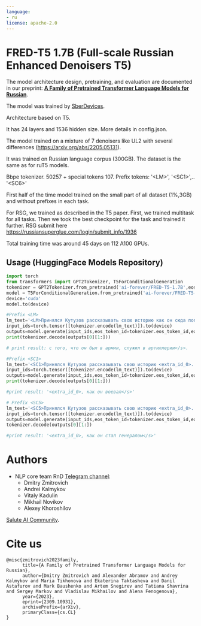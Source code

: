 ```yaml
---
language:
- ru
license: apache-2.0
---
```


# FRED-T5 1.7B (Full-scale Russian Enhanced Denoisers T5) 
The model architecture design, pretraining, and evaluation are documented in our preprint: [**A Family of Pretrained Transformer Language Models for Russian**](https://arxiv.org/abs/2309.10931).


The model was trained by [SberDevices](https://sberdevices.ru/).  

Architecture based on T5. 

It has 24 layers and 1536 hidden size. More details in config.json.

The model trained on a mixture of 7 denoisers like UL2 with several differences (https://arxiv.org/abs/2205.05131).

It was trained on Russian language corpus (300GB).   The dataset is the same as for ruT5 models. 

Bbpe tokenizer. 50257 + special tokens 107. Prefix tokens: '\<LM\>', '\<SC1>',.. '\<SC6>'

First half of the time model trained on the small part of all dataset (1%,3GB) and without prefixes in each task.

For RSG, we trained as described in the T5 paper. First, we trained multitask for all tasks. Then we took the best checkpoint for the task and trained it further.
RSG submit here https://russiansuperglue.com/login/submit_info/1936

Total training time was around 45 days on 112 A100 GPUs.


## Usage (HuggingFace Models Repository)

```python
import torch
from transformers import GPT2Tokenizer, T5ForConditionalGeneration 
tokenizer = GPT2Tokenizer.from_pretrained('ai-forever/FRED-T5-1.7B',eos_token='</s>')
model = T5ForConditionalGeneration.from_pretrained('ai-forever/FRED-T5-1.7B')
device='cuda'
model.to(device)

#Prefix <LM>
lm_text='<LM>Принялся Кутузов рассказывать свою историю как он сюда попал. Началось'
input_ids=torch.tensor([tokenizer.encode(lm_text)]).to(device)
outputs=model.generate(input_ids,eos_token_id=tokenizer.eos_token_id,early_stopping=True)
print(tokenizer.decode(outputs[0][1:]))

# print result: с того, что он был в армии, служил в артиллерии</s>.

#Prefix <SC1>
lm_text='<SC1>Принялся Кутузов рассказывать свою историю <extra_id_0>. Началось с того, что он был в армии, служил в артиллерии.'
input_ids=torch.tensor([tokenizer.encode(lm_text)]).to(device)
outputs=model.generate(input_ids,eos_token_id=tokenizer.eos_token_id,early_stopping=True)
print(tokenizer.decode(outputs[0][1:]))

#print result: '<extra_id_0>, как он воевал</s>'

# Prefix <SC5> 
lm_text='<SC5>Принялся Кутузов рассказывать свою историю <extra_id_0>. Началось с того, что он был в армии, служил в артиллерии.'
input_ids=torch.tensor([tokenizer.encode(lm_text)]).to(device)
outputs=model.generate(input_ids,eos_token_id=tokenizer.eos_token_id,early_stopping=True)
tokenizer.decode(outputs[0][1:])

#print result: '<extra_id_0>, как он стал генералом</s>'

```
# Authors
+ NLP core team RnD [Telegram channel](https://t.me/nlpcoreteam):
  + Dmitry Zmitrovich 
  + Andrei Kalmykov 
  + Vitaly Kadulin 
  + Mikhail Novikov
  + Alexey Khoroshilov
 
[Salute AI Community](https://t.me/SaluteTechGroup).  


# Cite us
```
@misc{zmitrovich2023family,
      title={A Family of Pretrained Transformer Language Models for Russian}, 
      author={Dmitry Zmitrovich and Alexander Abramov and Andrey Kalmykov and Maria Tikhonova and Ekaterina Taktasheva and Danil Astafurov and Mark Baushenko and Artem Snegirev and Tatiana Shavrina and Sergey Markov and Vladislav Mikhailov and Alena Fenogenova},
      year={2023},
      eprint={2309.10931},
      archivePrefix={arXiv},
      primaryClass={cs.CL}
}
```